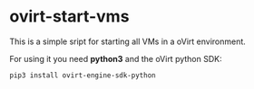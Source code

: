# ovirt-start-vms
This is a simple sript for starting all VMs in a oVirt environment.

For using it you need **python3** and the oVirt python SDK:

```
pip3 install ovirt-engine-sdk-python
```

